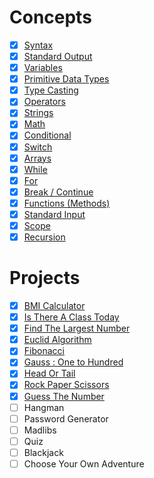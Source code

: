 
# Concepts
- [x] [Syntax](https://github.com/rfbroccoli/java-programming-b19/blob/main/lecture01/hello/Main.java)
- [x] [Standard Output](https://github.com/rfbroccoli/java-programming-b19/blob/main/lecture02/output/Main.java)
- [x] [Variables](https://www.w3schools.com/java/java_variables.asp)
- [x] [Primitive Data Types](https://github.com/rfbroccoli/java-programming-b19/blob/main/lecture03/primitive/Main.java)
- [x] [Type Casting](https://www.w3schools.com/java/java_type_casting.asp)
- [x] [Operators](https://www.w3schools.com/java/java_operators.asp)
- [x] [Strings](https://github.com/rfbroccoli/java-programming-b19/blob/main/lecture06/string/Main.java)
- [x] [Math](https://github.com/rfbroccoli/java-programming-b19/tree/main/lecture06/math/Main.java)
- [x] [Conditional](https://github.com/rfbroccoli/java-programming-b19/tree/main/lecture07/conditional/Main.java)
- [x] [Switch](https://github.com/rfbroccoli/java-programming-b19/blob/main/lecture08/is-there-a-class-today/Main.java)
- [x] [Arrays](https://github.com/rfbroccoli/java-programming-b19/blob/main/lecture09/array/Main.java)
- [x] [While](https://github.com/rfbroccoli/java-programming-b19/blob/main/lecture09/while/Main.java)
- [x] [For](https://github.com/rfbroccoli/java-programming-b19/blob/main/lecture09/for/Main.java)
- [x] [Break / Continue](https://github.com/rfbroccoli/java-programming-b19/blob/main/lecture10/continue/Main.java) 
- [x] [Functions (Methods)](https://github.com/rfbroccoli/java-programming-b19/blob/main/lecture11/functions/Main.java)
- [x] [Standard Input](https://github.com/rfbroccoli/java-programming-b19/blob/main/lecture10/input/Main.java)
- [x] [Scope](https://github.com/rfbroccoli/java-programming-b19/blob/main/lecture12/scope/Main.java)
- [x] [Recursion](https://github.com/rfbroccoli/java-programming-b19/blob/main/lecture12/recursive-fibonacci/Main.java)

# Projects
- [x] [BMI Calculator](https://github.com/rfbroccoli/java-programming-b19/blob/main/lecture07/bmi_calculator/Main.java)
- [x] [Is There A Class Today](https://github.com/rfbroccoli/java-programming-b19/blob/main/lecture08/is-there-a-class-today/Main.java) 
- [x] [Find The Largest Number](https://github.com/rfbroccoli/java-programming-b19/blob/main/lecture09/find-largest/Main.java)
- [x] [Euclid Algorithm](https://github.com/rfbroccoli/java-programming-b19/blob/main/lecture10/euclid/Main.java) 
- [x] [Fibonacci](https://github.com/rfbroccoli/java-programming-b19/blob/main/lecture12/fibonacci/Main.java)
- [x] [Gauss : One to Hundred]()
- [x] [Head Or Tail](https://github.com/rfbroccoli/java-programming-b19/blob/main/lecture13/head-or-tail/Main.java)
- [x] [Rock Paper Scissors](https://github.com/rfbroccoli/java-programming-b19/blob/main/lecture15/rock-paper-scissors/Main.java)
- [x] [Guess The Number](https://github.com/rfbroccoli/java-programming-b19/blob/main/lecture14/guess-the-number/Main.java)
- [ ] Hangman
- [ ] Password Generator
- [ ] Madlibs
- [ ] Quiz
- [ ] Blackjack
- [ ] Choose Your Own Adventure
